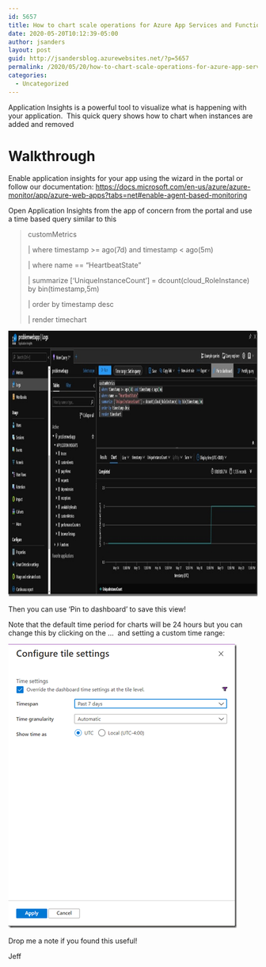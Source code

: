 ```yaml
---
id: 5657
title: How to chart scale operations for Azure App Services and Function Apps
date: 2020-05-20T10:12:39-05:00
author: jsanders
layout: post
guid: http://jsandersblog.azurewebsites.net/?p=5657
permalink: /2020/05/20/how-to-chart-scale-operations-for-azure-app-services-and-function-apps/
categories:
  - Uncategorized
---
```

 

Application Insights is a powerful tool to visualize what is happening with your application.&nbsp; This quick query shows how to chart when instances are added and removed

# Walkthrough

Enable application insights for your app using the wizard in the portal or follow our documentation: <a href="https://docs.microsoft.com/en-us/azure/azure-monitor/app/azure-web-apps?tabs=net#enable-agent-based-monitoring" target="_blank" rel="noopener noreferrer">https://docs.microsoft.com/en-us/azure/azure-monitor/app/azure-web-apps?tabs=net#enable-agent-based-monitoring</a>

Open Application Insights from the app of concern from the portal and use a time based query similar to this

> customMetrics
> 
> | where timestamp >= ago(7d) and timestamp < ago(5m)
> 
> | where name == &#8220;HeartbeatState&#8221;
> 
> | summarize [&#8216;UniqueInstanceCount&#8217;] = dcount(cloud_RoleInstance) by bin(timestamp,5m)
> 
> | order by timestamp desc
> 
> | render timechart 



[<img loading="lazy" width="1220" height="536" title="appinsights" style="display: inline; background-image: none;" alt="appinsights" src="/assets/images/2020/05/appinsights_thumb.jpg" border="0" />](/assets/images/2020/05/appinsights.jpg)



Then you can use ‘Pin to dashboard’ to save this view!

Note that the default time period for charts will be 24 hours but you can change this by clicking on the …&nbsp; and setting a custom time range:

[<img loading="lazy" width="462" height="573" title="image" style="display: inline; background-image: none;" alt="image" src="/assets/images/2020/05/image_thumb.png" border="0" />](/assets/images/2020/05/image.png)



Drop me a note if you found this useful!



Jeff